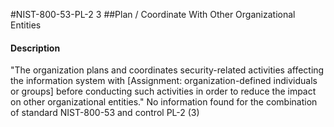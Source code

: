 #NIST-800-53-PL-2 3
##Plan / Coordinate With Other Organizational Entities
#### Description
"The organization plans and coordinates security-related activities affecting the information system with [Assignment: organization-defined individuals or groups] before conducting such activities in order to reduce the impact on other organizational entities."
No information found for the combination of standard NIST-800-53 and control PL-2 (3)
